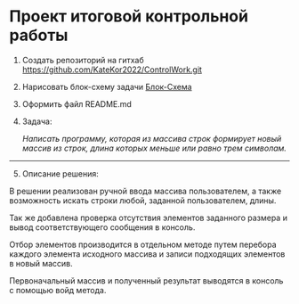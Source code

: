 # Проект итоговой контрольной работы

1. Создать репозиторий на гитхаб
https://github.com/KateKor2022/ControlWork.git

2. Нарисовать блок-схему задачи
[Блок-Схема](./Diagram.jpeg)

3. Оформить файл README.md

4. Задача: 

    *Написать программу, которая из массива строк формирует новый массив из строк, длина которых меньше или равно трем символам.*

***

5. Описание решения:

В решении реализован ручной ввода массива пользователем, а также возможность искать строки любой, заданной пользователем, длины.

Так же добавлена проверка отсутствия элементов заданного размера и вывод соответствующего сообщения в консоль.

Отбор элементов производится в отдельном методе путем перебора каждого элемента исходного массива и записи подходящих элементов в новый массив.

Первоначальный массив и полученный результат выводятся в консоль с помощью  войд метода.